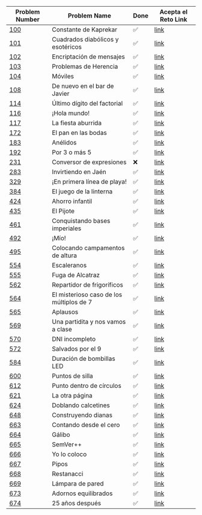 |Problem Number|Problem Name|Done|Acepta el Reto Link|
|---|---|---|---|
|[100](/Acepta_El_Reto/Vol1/100)|Constante de Kaprekar|✅|[link](https://www.aceptaelreto.com/problem/statement.php?id=100)|
|[101](/Acepta_El_Reto/Vol1/101)|Cuadrados diabólicos y esotéricos|✅|[link](https://www.aceptaelreto.com/problem/statement.php?id=101)|
|[102](/Acepta_El_Reto/Vol1/102)|Encriptación de mensajes|✅|[link](https://www.aceptaelreto.com/problem/statement.php?id=102)|
|[103](/Acepta_El_Reto/Vol1/103)|Problemas de Herencia|✅|[link](https://www.aceptaelreto.com/problem/statement.php?id=103)|
|[104](/Acepta_El_Reto/Vol1/104)|Móviles|✅|[link](https://www.aceptaelreto.com/problem/statement.php?id=104)|
|[108](/Acepta_El_Reto/Vol1/108)|De nuevo en el bar de Javier|✅|[link](https://www.aceptaelreto.com/problem/statement.php?id=108)|
|[114](/Acepta_El_Reto/Vol1/114)|Último dígito del factorial|✅|[link](https://www.aceptaelreto.com/problem/statement.php?id=114)|
|[116](/Acepta_El_Reto/Vol1/116)|¡Hola mundo!|✅|[link](https://www.aceptaelreto.com/problem/statement.php?id=116)|
|[117](/Acepta_El_Reto/Vol1/117)|La fiesta aburrida|✅|[link](https://www.aceptaelreto.com/problem/statement.php?id=117)|
|[172](/Acepta_El_Reto/Vol1/172)|El pan en las bodas|✅|[link](https://www.aceptaelreto.com/problem/statement.php?id=172)|
|[183](/Acepta_El_Reto/Vol1/183)|Anélidos|✅|[link](https://www.aceptaelreto.com/problem/statement.php?id=183)|
|[192](/Acepta_El_Reto/Vol1/192)|Por 3 o más 5|✅|[link](https://www.aceptaelreto.com/problem/statement.php?id=192)|
|[231](/Acepta_El_Reto/Vol2/231)|Conversor de expresiones|❌|[link](https://www.aceptaelreto.com/problem/statement.php?id=231)|
|[283](/Acepta_El_Reto/Vol2/283)|Invirtiendo en Jaén|✅|[link](https://www.aceptaelreto.com/problem/statement.php?id=283)|
|[329](/Acepta_El_Reto/Vol3/329)|¡En primera línea de playa!|✅|[link](https://www.aceptaelreto.com/problem/statement.php?id=329)|
|[384](/Acepta_El_Reto/Vol3/384)|El juego de la linterna|✅|[link](https://www.aceptaelreto.com/problem/statement.php?id=384)|
|[424](/Acepta_El_Reto/Vol4/424)|Ahorro infantil|✅|[link](https://www.aceptaelreto.com/problem/statement.php?id=424)|
|[435](/Acepta_El_Reto/Vol4/435)|El Pijote|✅|[link](https://www.aceptaelreto.com/problem/statement.php?id=435)|
|[461](/Acepta_El_Reto/Vol4/461)|Conquistando bases imperiales|✅|[link](https://www.aceptaelreto.com/problem/statement.php?id=461)|
|[492](/Acepta_El_Reto/Vol4/492)|¡Mío!|✅|[link](https://www.aceptaelreto.com/problem/statement.php?id=492)|
|[495](/Acepta_El_Reto/Vol4/495)|Colocando campamentos de altura|✅|[link](https://www.aceptaelreto.com/problem/statement.php?id=495)|
|[554](/Acepta_El_Reto/Vol5/554)|Escaleranos|✅|[link](https://www.aceptaelreto.com/problem/statement.php?id=554)|
|[555](/Acepta_El_Reto/Vol5/555)|Fuga de Alcatraz|✅|[link](https://www.aceptaelreto.com/problem/statement.php?id=555)|
|[562](/Acepta_El_Reto/Vol5/562)|Repartidor de frigoríficos|✅|[link](https://www.aceptaelreto.com/problem/statement.php?id=562)|
|[564](/Acepta_El_Reto/Vol5/564)|El misterioso caso de los múltiplos de 7|✅|[link](https://www.aceptaelreto.com/problem/statement.php?id=564)|
|[565](/Acepta_El_Reto/Vol5/565)|Aplausos|✅|[link](https://www.aceptaelreto.com/problem/statement.php?id=565)|
|[569](/Acepta_El_Reto/Vol5/569)|Una partidita y nos vamos a clase|✅|[link](https://www.aceptaelreto.com/problem/statement.php?id=569)|
|[570](/Acepta_El_Reto/Vol5/570)|DNI incompleto|✅|[link](https://www.aceptaelreto.com/problem/statement.php?id=570)|
|[572](/Acepta_El_Reto/Vol5/572)|Salvados por el 9|✅|[link](https://www.aceptaelreto.com/problem/statement.php?id=572)|
|[584](/Acepta_El_Reto/Vol5/584)|Duración de bombillas LED|✅|[link](https://www.aceptaelreto.com/problem/statement.php?id=584)|
|[600](/Acepta_El_Reto/Vol6/600)|Puntos de silla|✅|[link](https://www.aceptaelreto.com/problem/statement.php?id=600)|
|[612](/Acepta_El_Reto/Vol6/612)|Punto dentro de círculos|✅|[link](https://www.aceptaelreto.com/problem/statement.php?id=612)|
|[621](/Acepta_El_Reto/Vol6/621)|La otra página|✅|[link](https://www.aceptaelreto.com/problem/statement.php?id=621)|
|[624](/Acepta_El_Reto/Vol6/624)|Doblando calcetines|✅|[link](https://www.aceptaelreto.com/problem/statement.php?id=624)|
|[648](/Acepta_El_Reto/Vol6/648)|Construyendo dianas|✅|[link](https://www.aceptaelreto.com/problem/statement.php?id=648)|
|[663](/Acepta_El_Reto/Vol6/663)|Contando desde el cero|✅|[link](https://www.aceptaelreto.com/problem/statement.php?id=663)|
|[664](/Acepta_El_Reto/Vol6/664)|Gálibo|✅|[link](https://www.aceptaelreto.com/problem/statement.php?id=664)|
|[665](/Acepta_El_Reto/Vol6/665)|SemVer++|✅|[link](https://www.aceptaelreto.com/problem/statement.php?id=665)|
|[666](/Acepta_El_Reto/Vol6/666)|Yo lo coloco|✅|[link](https://www.aceptaelreto.com/problem/statement.php?id=666)|
|[667](/Acepta_El_Reto/Vol6/667)|Pipos|✅|[link](https://www.aceptaelreto.com/problem/statement.php?id=667)|
|[668](/Acepta_El_Reto/Vol6/668)|Restanacci|✅|[link](https://www.aceptaelreto.com/problem/statement.php?id=668)|
|[669](/Acepta_El_Reto/Vol6/669)|Lámpara de pared|✅|[link](https://www.aceptaelreto.com/problem/statement.php?id=669)|
|[673](/Acepta_El_Reto/Vol6/673)|Adornos equilibrados|✅|[link](https://www.aceptaelreto.com/problem/statement.php?id=673)|
|[674](/Acepta_El_Reto/Vol6/674)|25 años después|✅|[link](https://www.aceptaelreto.com/problem/statement.php?id=674)|
